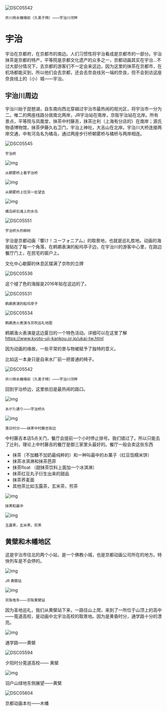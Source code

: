 <img src="https://s2.loli.net/2023/09/15/Q73ur1TP6WgIO4y.jpg" alt="DSC05542" />

<small>井川用水機場前（久美子椅）——宇治川河畔</small>

# 宇治

宇治在京都府，在京都市的南边。人们习惯性将宇治看成是京都市的一部分。宇治抹茶是京都的特产，平等院是京都文化遗产的众多之一，京都动画其实在宇治...不过大部分情况下，去京都的游客们不一定会来这边，因为这里的抹茶在京都市，在机场都能买到，所以他们会去京都，还会去奈良线另一端的奈良，但不会到访这座奈良线上的（小）城——宇治。

## 宇治川周边

宇治川始于琵琶湖，自东南向西北穿越过宇治市最热闹的观光区，将宇治市一分为二。唯二的两座线路分居南北两岸，JR宇治站在南岸，京阪宇治站在北岸。所有景点，平等院与凤凰堂，抹茶中村藤吉，抹茶辻利（上海有分店的）在南岸；源氏物语博物馆，抹茶伊藤久右卫门，宇治上神社，大吉山在北岸。宇治川大桥连接两岸交通，中有河岛名为橘岛，通过两座步行桥朝雾桥与橘桥与两岸相连。

![DSC05545](https://s2.loli.net/2023/09/15/sSuWioq7rR9MId4.jpg)

<small>宇治桥</small>

![img](https://s2.loli.net/2023/09/15/wubTHGl72UkrsPO.jpg)

<small>从朝雾桥上看宇治桥</small>

![img](https://s2.loli.net/2023/09/15/h5p8DSyVwEAFn6u.jpg)

<small>从朝雾桥上往另一处望去</small>



![img](https://s2.loli.net/2023/09/15/Pnj4RqxfYQeNWlb.jpg)

<small>橘岛碎石滩上的水鸟</small>

![DSC05551](https://s2.loli.net/2023/09/15/T72nboOykR6gsCE.jpg)

<small>宇治桥头的柳树</small>



宇治是京都动画『響け！ユーフォニアム』的取景地，也就是巡礼胜地。动画的海报贴在了每一个角落，在鹈鹕表演的船坞亭子边，在宇治川的游客中心里，在路边餐厅门上，在民宅的窗户上。

文化中心歇脚的休息区摆满了京吹的立牌

![DSC05536](https://s2.loli.net/2023/09/15/1AIdiNBsTf3gzwc.jpg)

这个褪了色的海报是2016年贴在这边的了。

![DSC05531](https://s2.loli.net/2023/09/15/hUvHDSIV926am5X.jpg)

<small>鹈鹕表演的船坞亭子</small>

![DSC05534](https://s2.loli.net/2023/09/15/we7qGNvJjk9uWXF.jpg)

<small>鹈鹕渔火表演与京吹巡礼地图</small>



鹈鹕渔火表演是这边夏日的一个特色活动。详细可以在这里了解
https://www.kyoto-uji-kankou.or.jp/ukai-tw.html

因为动画的缘故，一些平常的景与物被赋予了独特的意义。

比如这一本身只是自来水厂前一把普通的椅子。

![DSC05542](https://s2.loli.net/2023/09/15/hL6cROzrusAUEnt.jpg)

<small>井川用水機場前（久美子椅）——宇治川河畔</small>

回到宇治桥边，这里依旧是最热闹的路口。

![img](https://s2.loli.net/2023/09/15/diL6lrh85BwktGa.jpg)

<small>あがた通り——宇治桥头</small>

![img](https://s2.loli.net/2023/09/15/cZFLYMQmrbPp6dh.jpg)

<small>落日时分——抹茶中村藤吉街边</small>

中村藤吉本店5点关门，餐厅会提前一个小时停止排号。我们错过了。所以只能去了辻利，理论上中村藤吉的餐厅是御三家里头最好的。餐厅一般会卖这些东西

- 抹茶（不加糖不加奶最纯粹的）和一种叫最中的お菓子（红豆馅糯米饼）
- 抹茶冰淇淋和抹茶芭菲
- 抹茶float （甜抹茶饮料上面加一个冰淇淋）
- 抹茶红豆丸子衍生出来的甜品
- 抹茶荞麦面
- 其他茶比如玉露茶，玄米茶，煎茶



![img](https://s2.loli.net/2023/09/15/FVz5dp62sPh3nSH.jpg)

<small>抹茶和最中</small>

![img](https://s2.loli.net/2023/09/15/A5JL4RK6kd2eFC7.jpg)

<small>玉露茶，玄米茶，煎茶</small>



## 黄檗和木幡地区

这是宇治市往北的两个小站，是一个佛教小城，也是京都动画公司所在的地方。特快列车是不会停的。

![img](https://s2.loli.net/2023/09/15/2rQaEpyqmhPLYdb.jpg)

<small>JR 黄檗站</small>

![img](https://s2.loli.net/2023/09/15/fCs6ixGlweTrzjR.jpg)

<small>京阪电车——京阪黄檗站</small>


因为圣地巡礼，我们从黄檗站下来，一路往山上爬，来到了一所位于山顶上的高中——莵道高校，是动画中北宇治高校的取景地。因为是黄昏时分，通学路十分的漂亮。

![img](https://s2.loli.net/2023/09/15/NY2yPwrZ4o75lEH.jpg)

通学路——黄檗

![DSC05594](https://s2.loli.net/2023/09/15/4ZfqltgSHAhQzIP.jpg)

夕阳时分莵道高校—— 黄檗

![img](https://s2.loli.net/2023/09/15/swWKiMGpfDBuaTY.jpg)

羽户山绿地东侧展望——黄檗

![DSC05604](https://s2.loli.net/2023/09/15/woCdNarf5L62ejO.jpg)

京都动画本社——木幡